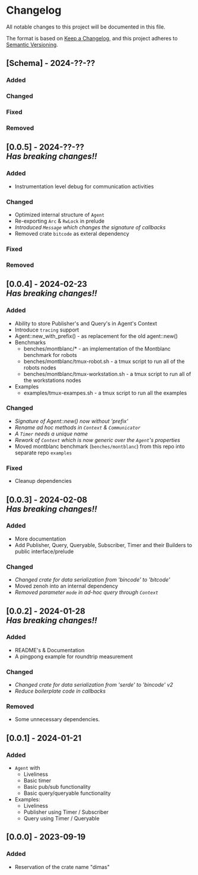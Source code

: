 # Changelog

All notable changes to this project will be documented in this file.

The format is based on [Keep a Changelog](https://keepachangelog.com/en/1.0.0/),
and this project adheres to [Semantic Versioning](https://semver.org/spec/v2.0.0.html).

## [Schema] - 2024-??-??

### Added

### Changed

### Fixed

### Removed


## [0.0.5] - 2024-??-?? <br>_Has breaking changes!!_

### Added
- Instrumentation level debug for communication activities

### Changed
- Optimized internal structure of `Agent`
- Re-exporting `Arc` & `RwLock` in prelude
- _Introduced `Message` which changes the signature of callbacks_
- Removed crate `bitcode` as exteral dependency

### Fixed

### Removed


## [0.0.4] - 2024-02-23 <br>_Has breaking changes!!_

### Added
- Ability to store Publisher's and Query's in Agent's Context
- Introduce `tracing` support
- Agent::new_with_prefix() - as replacement for the old agent::new()
- Benchmarks
  - benches/montblanc/* - an implementation of the Montblanc benchmark for robots
  - benches/montblanc/tmux-robot.sh - a tmux script to run all of the robots nodes
  - benches/montblanc/tmux-workstation.sh - a tmux script to run all of the workstations nodes
- Examples
  - examples/tmux-exampes.sh - a tmux script to run all the examples

### Changed
- _Signature of Agent::new() now without 'prefix'_
- _Rename ad hoc methods in `Context` & `Communicator`_
- _A `Timer` needs a unique name_
- _Rework of `Context` which is now generic over the `Agent`'s properties_
- Moved montblanc benchmark (`benches/montblanc`) from this repo into separate repo `examples`

### Fixed
- Cleanup dependencies


## [0.0.3] - 2024-02-08 <br>_Has breaking changes!!_

### Added
- More documentation
- Add Publisher, Query, Queryable, Subscriber, Timer and their Builders to public interface/prelude

### Changed
- _Changed crate for data serialization from 'bincode' to 'bitcode'_
- Moved zenoh into an internal dependency
- _Removed parameter `mode` in ad-hoc query through `Context`_

## [0.0.2] - 2024-01-28 <br>_Has breaking changes!!_

### Added
- README's & Documentation
- A pingpong example for roundtrip measurement

### Changed
- _Changed crate for data serialization from 'serde' to 'bincode' v2_
- _Reduce boilerplate code in callbacks_

### Removed
- Some unnecessary dependencies.


## [0.0.1] - 2024-01-21

### Added
- `Agent` with
  - Liveliness
  - Basic timer
  - Basic pub/sub functionality
  - Basic query/queryable functionality
- Examples: 
  - Liveliness
  - Publisher using Timer / Subscriber
  - Query using Timer / Queryable


## [0.0.0] - 2023-09-19

### Added
- Reservation of the crate name "dimas"
